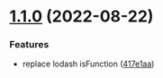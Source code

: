 # [1.1.0](https://github.com/pansyjs/larkmap/compare/v1.0.0...v1.1.0) (2022-08-22)


### Features

* replace lodash isFunction ([417e1aa](https://github.com/pansyjs/larkmap/commit/417e1aad241183734474af2565dfa1fa74755ae0))

